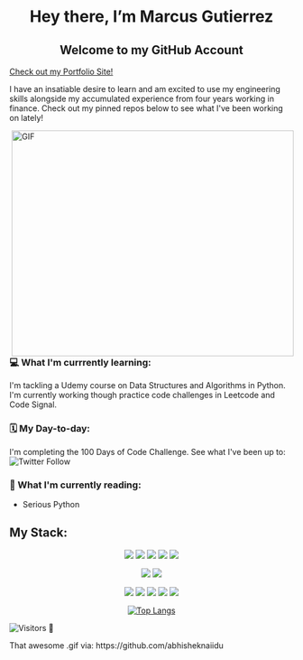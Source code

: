 <h1 align="center"> Hey there, I’m Marcus Gutierrez </h1>


<h2 align="center"> Welcome to my GitHub Account</h2>

[Check out my Portfolio Site!](https://www.marcus-gutierrez.com)

<p> I have an insatiable desire to learn and am excited to use my engineering skills alongside my accumulated experience from four years working in finance. Check out my pinned repos below to see what I've been working on lately!</p>


  
<img align="right" alt="GIF" src="https://github.com/abhisheknaiidu/abhisheknaiidu/blob/master/code.gif?raw=true" width="500" height="400" />
    
<h3> 💻  What I'm currrently learning: </h3> 
I'm tackling a Udemy course on Data Structures and Algorithms in Python. I'm currently working though practice code challenges in Leetcode and Code Signal.  
<h3> 🗓 My Day-to-day: </h3>
I'm completing the 100 Days of Code Challenge. See what I've been up to: 
<img align="center" alt="Twitter Follow" src="https://img.shields.io/twitter/follow/CodesMgutierrez?style=social">
<h3> 📗 What I'm currently reading: </h3>

- Serious Python



<h2>My Stack: </h2>
<div align="center">

![](https://img.shields.io/badge/Language-Javascript-informational?style=flat&logo=javascript&logoColor=white&color=2bbc8a)
  ![](https://img.shields.io/badge/Language-HTML-informational?style=flat&logo=html&logoColor=white&color=2bbc8a)
  ![](https://img.shields.io/badge/Language-CSS-informational?style=flat&logo=css&logoColor=white&color=2bbc8a)
![](https://img.shields.io/badge/Language-Python-informational?style=flat&logo=python&logoColor=white&color=2bbc8a)
![](https://img.shields.io/badge/Language-SQL-informational?style=flat&logo=SQL&logoColor=white&color=2bbc8a)

![](https://img.shields.io/badge/Framework-React.js-informational?style=flat&logo=react&logoColor=white&color=2bbc8a)
![](https://img.shields.io/badge/Framework-ReactNative-informational?style=flat&logo=react&logoColor=white&color=2bbc8a)

![](https://img.shields.io/badge/Framework-Express.js-informational?style=flat&logo=express&logoColor=white&color=2bbc8a)
![](https://img.shields.io/badge/Framework-Django-informational?style=flat&logo=django&logoColor=white&color=2bbc8a)
  ![](https://img.shields.io/badge/Framework-Gatsby-informational?style=flat&logo=gatsby&logoColor=white&color=2bbc8a)
![](https://img.shields.io/badge/Tools-PostgreSQL-informational?style=flat&logo=postgresql&logoColor=white&color=2bbc8a)
![](https://img.shields.io/badge/Tools-MongoDB-informational?style=flat&logo=mongodb&logoColor=white&color=2bbc8a)
</div>

<div align=center>
  
[![Top Langs](https://github-readme-stats.vercel.app/api/top-langs/?username=mgtz505&layout=compact)](https://github.com/mgtz505/github-readme-stats)
  
</div>



![Visitors](https://visitor-badge.glitch.me/badge?page_id=mgtz505/mgtz505)
👀
<p>
That awesome .gif via: https://github.com/abhisheknaiidu
 </p>

<!---
mgtz505/mgtz505 is a ✨ special ✨ repository because its `README.md` (this file) appears on your GitHub profile.
You can click the Preview link to take a look at your changes.
--->
